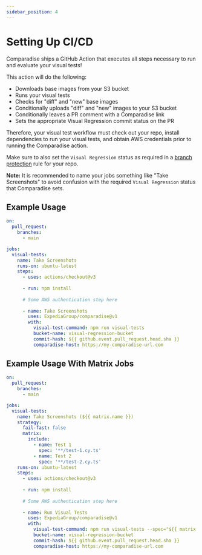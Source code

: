 ```yaml
---
sidebar_position: 4
---
```


# Setting Up CI/CD

Comparadise ships a GitHub Action that executes all steps necessary to run and evaluate your visual tests!

This action will do the following:

- Downloads base images from your S3 bucket
- Runs your visual tests
- Checks for "diff" and "new" base images
- Conditionally uploads "diff" and "new" images to your S3 bucket
- Conditionally leaves a PR comment with a Comparadise link
- Sets the appropriate Visual Regression commit status on the PR

Therefore, your visual test workflow must check out your repo, install dependencies to run your visual tests, and obtain AWS credentials prior to running the Comparadise action.

Make sure to also set the `Visual Regression` status as required in a [branch protection](https://docs.github.com/en/repositories/configuring-branches-and-merges-in-your-repository/managing-protected-branches/managing-a-branch-protection-rule) rule for your repo.

**Note:** It is recommended to name your jobs something like "Take Screenshots" to avoid confusion with the required `Visual Regression` status that Comparadise sets.

## Example Usage

```yaml
on:
  pull_request:
    branches:
      - main

jobs:
  visual-tests:
    name: Take Screenshots
    runs-on: ubuntu-latest
    steps:
      - uses: actions/checkout@v3
    
      - run: npm install
      
      # Some AWS authentication step here 
    
      - name: Take Screenshots
        uses: ExpediaGroup/comparadise@v1
        with:
          visual-test-command: npm run visual-tests
          bucket-name: visual-regression-bucket
          commit-hash: ${{ github.event.pull_request.head.sha }}
          comparadise-host: https://my-comparadise-url.com
```

## Example Usage With Matrix Jobs

```yaml
on:
  pull_request:
    branches:
      - main

jobs:
  visual-tests:
    name: Take Screenshots (${{ matrix.name }})
    strategy:
      fail-fast: false
      matrix:
        include:
          - name: Test 1
            spec: '**/test-1.cy.ts'
          - name: Test 2
            spec: '**/test-2.cy.ts'
    runs-on: ubuntu-latest
    steps:
      - uses: actions/checkout@v3
    
      - run: npm install
    
      # Some AWS authentication step here 
    
      - name: Run Visual Tests
        uses: ExpediaGroup/comparadise@v1
        with:
          visual-test-command: npm run visual-tests --spec="${{ matrix.spec }}"
          bucket-name: visual-regression-bucket
          commit-hash: ${{ github.event.pull_request.head.sha }}
          comparadise-host: https://my-comparadise-url.com
```
